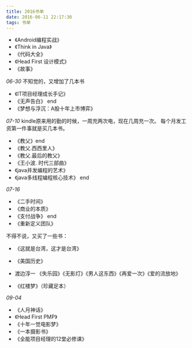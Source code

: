 ```yaml
---
title: 2016书单
date: 2016-06-11 22:17:30
tags: 书单
---
```

- 《Android编程实战》
- 《Think in Java》
- 《代码大全》
- 《Head First 设计模式》
- 《故事》

*06-30*
不知觉的，又增加了几本书

- 《IT项目经理成长手记》
- 《无声告白》   end
- 《梦想与浮沉：A股十年上市博弈》

*07-10*
kindle原来用的勤的时候，一周充两次电，现在几周充一次。
每个月发工资第一件事就是买几本书。
- 《教父》end
- 《教父.西西里人》 
- 《教父.最后的教父》
- 《王小波. 时代三部曲》
- 《java并发编程的艺术》
- 《java多线程编程核心技术》 end

*07-16*
- 《二手时间》
- 《商业的本质》
- 《支付战争》 end
- 《重新定义团队》

不得不说，又买了一些书： 

- 《这就是台湾，这才是台湾》 

- 《美国历史》

- 渡边淳一 《失乐园》《无影灯》《男人这东西》《再爱一次》《爱的流放地》

- 《红楼梦》（珍藏足本）

*09-04*
- 《人月神话》
- 《Head First PMP》
- 《十年一觉电影梦》
- 《一本摄影书》
- 《全能项目经理的12堂必修课》
